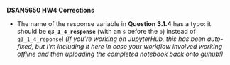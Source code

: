 **DSAN5650 HW4 Corrections**

* The name of the response variable in **Question 3.1.4** has a typo: it should be **`q3_1_4_response`** (with an `s` before the `p`) instead of `q3_1_4_reponse`! *(If you're working on JupyterHub, this has been auto-fixed, but I'm including it here in case your workflow involved working offline and then uploading the completed notebook back onto guhub!)*
